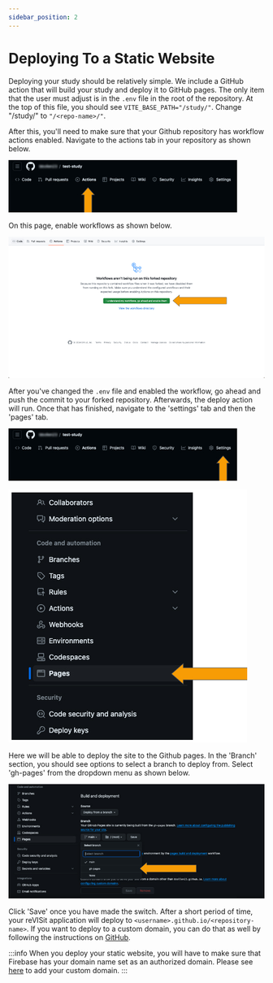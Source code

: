```yaml
---
sidebar_position: 2
---
```


# Deploying To a Static Website

Deploying your study should be relatively simple. We include a GitHub action that will build your study and deploy it to GitHub pages. The only item that the user must adjust is in the `.env` file in the root of the repository. At the top of this file, you should see `VITE_BASE_PATH="/study/"`. Change "/study/" to `"/<repo-name>/"`.

After this, you'll need to make sure that your Github repository has workflow actions enabled. Navigate to the actions tab in your repository as shown below.

![Demo](./img/deploy_step1.jpg)

On this page, enable workflows as shown below.

![Demo](./img/deploy_step2.jpg)

After you've changed the `.env` file and enabled the workflow, go ahead and push the commit to your forked repository. Afterwards, the deploy action will run. Once that has finished, navigate to the 'settings' tab and then the 'pages' tab.

![Demo](./img/deploy_step3.jpg)

![Demo](./img/deploy_step4.jpg)

Here we will be able to deploy the site to the Github pages. In the 'Branch' section, you should see options to select a branch to deploy from. Select 'gh-pages' from the dropdown menu as shown below.

![Demo](./img/deploy_step5.jpg)

Click 'Save' once you have made the switch. After a short period of time, your reVISit application will deploy to `<username>.github.io/<repository-name>`. If you want to deploy to a custom domain, you can do that as well by following the instructions on [GitHub](https://docs.github.com/en/pages/configuring-a-custom-domain-for-your-github-pages-site/managing-a-custom-domain-for-your-github-pages-site).

:::info
When you deploy your static website, you will have to make sure that Firebase has your domain name set as an authorized domain. Please see [here](../authentication-authorization/adding-removing-ui/#adding-authorized-domains) to add your custom domain.
:::
